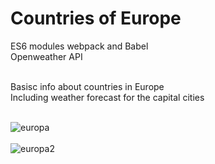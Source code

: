 <h1>Countries of Europe</h1>

ES6 modules webpack and Babel<br>
Openweather API<br><br>

Basisc info about countries in Europe<br>
Including weather forecast for the capital cities<br><br>


![europa](https://user-images.githubusercontent.com/38325801/128051391-1b6cb785-16ea-49db-b330-821254650bc0.png)<br><br>
![europa2](https://user-images.githubusercontent.com/38325801/128051399-155e8b9e-195c-45bd-883b-ed23b48d0709.png)
